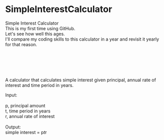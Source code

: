 # SimpleInterestCalculator <br>
Simple Interest Calculator<br>
This is my first time using GitHub.<br>
Let's see how well this ages. <br>
I'll compare my coding skills to this calculator in a year and revisit it yearly for that reason. <br>

<br>
<br>
<br>
<br>

A calculator that calculates simple interest given principal, annual rate of interest and time period in years.<br>

Input:<br>
   <br>p, principal amount
   <br>t, time period in years
   <br>r, annual rate of interest
<br><br>Output:
<br>simple interest = p*t*r
